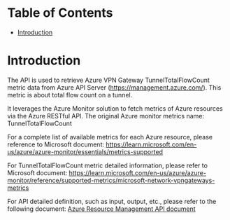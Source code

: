 # Table of Contents
- [Introduction](#introduction)


# Introduction <a name="introduction"></a>
The API is used to retrieve Azure VPN Gateway TunnelTotalFlowCount metric data from Azure API Server (https://management.azure.com/). This metric is about total flow count on a tunnel.



It leverages the Azure Monitor solution to fetch metrics of Azure resources via the Azure RESTful API. The original Azure monitor metrics name: TunnelTotalFlowCount



For a complete list of available metrics for each Azure resource, please reference to Microsoft document: https://learn.microsoft.com/en-us/azure/azure-monitor/essentials/metrics-supported 

For TunnelTotalFlowCount metric detailed information, please refer to Microsoft document: https://learn.microsoft.com/en-us/azure/azure-monitor/reference/supported-metrics/microsoft-network-vpngateways-metrics

For API detailed definition, such as input, output, etc., please refer to the following document:
[Azure Resource Management API document](https://learn.microsoft.com/en-us/rest/api/monitor/metrics/list?view=rest-monitor-2023-10-01&tabs=HTTP)